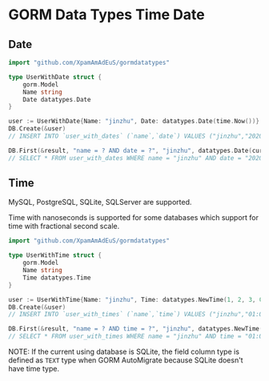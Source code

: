 # GORM Data Types Time Date

## Date

```go
import "github.com/XpamAmAdEuS/gormdatatypes"

type UserWithDate struct {
	gorm.Model
	Name string
	Date datatypes.Date
}

user := UserWithDate{Name: "jinzhu", Date: datatypes.Date(time.Now())}
DB.Create(&user)
// INSERT INTO `user_with_dates` (`name`,`date`) VALUES ("jinzhu","2020-07-17 00:00:00")

DB.First(&result, "name = ? AND date = ?", "jinzhu", datatypes.Date(curTime))
// SELECT * FROM user_with_dates WHERE name = "jinzhu" AND date = "2020-07-17 00:00:00" ORDER BY `user_with_dates`.`id` LIMIT 1
```

## Time

MySQL, PostgreSQL, SQLite, SQLServer are supported.

Time with nanoseconds is supported for some databases which support for time with fractional second scale.

```go
import "github.com/XpamAmAdEuS/gormdatatypes"

type UserWithTime struct {
    gorm.Model
    Name string
    Time datatypes.Time
}

user := UserWithTime{Name: "jinzhu", Time: datatypes.NewTime(1, 2, 3, 0)}
DB.Create(&user)
// INSERT INTO `user_with_times` (`name`,`time`) VALUES ("jinzhu","01:02:03")

DB.First(&result, "name = ? AND time = ?", "jinzhu", datatypes.NewTime(1, 2, 3, 0))
// SELECT * FROM user_with_times WHERE name = "jinzhu" AND time = "01:02:03" ORDER BY `user_with_times`.`id` LIMIT 1
```

NOTE: If the current using database is SQLite, the field column type is defined as `TEXT` type
when GORM AutoMigrate because SQLite doesn't have time type.

